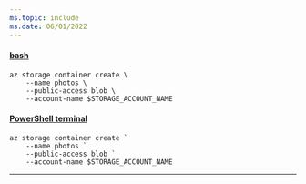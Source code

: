 ```yaml
---
ms.topic: include
ms.date: 06/01/2022
---
```


#### [bash](#tab/terminal-bash)

```azurecli
az storage container create \
    --name photos \
    --public-access blob \
    --account-name $STORAGE_ACCOUNT_NAME
```

#### [PowerShell terminal](#tab/terminal-powershell)

```azurecli
az storage container create `
    --name photos `
    --public-access blob `
    --account-name $STORAGE_ACCOUNT_NAME
```

---
